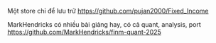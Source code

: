 Một store chỉ để lưu trữ 
https://github.com/pujan2000/Fixed_Income 

MarkHendricks có nhiều bài giảng hay, có cả quant, analysis, port https://github.com/MarkHendricks/finm-quant-2025

